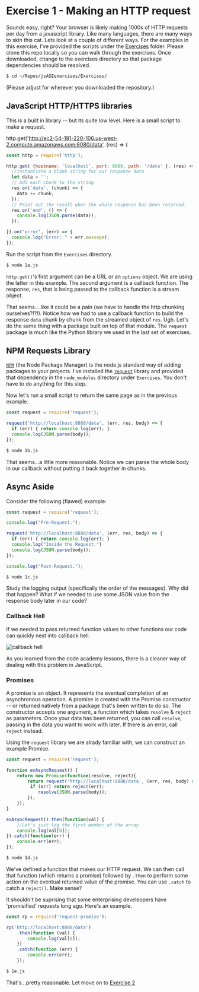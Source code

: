 # Exercise 1 - Making an HTTP request

Sounds easy, right? Your browser is likely making 1000s of HTTP requests per day from a javascript library. Like many languages, there are many ways to skin this cat. Lets look at a couple of different ways. For the examples in this exercise, I've provided the scripts under the [Exercises](https://github.com/kreynoldsf5/jsASEexercises) folder. Please clone this repo locally so you can walk through the exercises. Once downloaded, change to the exercises directory so that package dependencies should be resolved.

```bash
$ cd ~/Repos/jsASEexercises/Exercises/
```
(Please adjust for wherever you downloaded the repository.)

## JavaScript HTTP/HTTPS libraries

This is a built in library -- but its quite low level. Here is a small script to make a request. 

http.get('http://ec2-54-191-220-106.us-west-2.compute.amazonaws.com:8080/data', (res) => {

```javascript
const http = require('http');

http.get( {hostname: 'localhost', port: 8888, path: '/data' }, (res) => {
  //instantiate a blank string for our response data
  let data = '';
  // Add each chunk to the string
  res.on('data', (chunk) => {
    data += chunk;
  });
  // Print out the result when the whole response has been returned.
  res.on('end', () => {
    console.log(JSON.parse(data));
  });

}).on("error", (err) => {
  console.log("Error: " + err.message);
});
```

Run the script from the ```Exercises``` directory.
```bash
$ node 1a.js
```

``http.get()``'s first argument can be a URL or an ``options`` object. We are using the latter in this example. The second argument is a callback function. The response, ``res``, that is being passed to the callback function is a stream object.  

That seems....like it could be a pain (we have to handle the http chunking ourselves?!?!). Notice how we had to use a callback function to build the response ``data`` chunk by chunk from the streamed object of ``res``. Ugh. Let's do the same thing with a package built on top of that module. The ``request`` package is much like the Python library we used in the last set of exercises.

## NPM Requests Library

[``NPM``](https://www.npmjs.com/) (the Node Package Manager) is the node.js standard way of adding packages to your projects. I've installed the [``request``](https://www.npmjs.com/package/request) library and provided that dependency in the ``node_modules`` directory under ``Exercises``. You don't have to do anything for this step.

Now let's run a small script to return the same page as in the previous example.

```javascript
const request = require('request');

request('http://localhost:8888/data', (err, res, body) => {
  if (err) { return console.log(err); }
  console.log(JSON.parse(body));
});
```

```bash
$ node 1b.js
```

That seems...a little more reasonable. Notice we can parse the whole body in our callback without putting it back together in chunks. 

## Async Aside

Consider the following (flawed) example:

```javascript
const request = require('request');

console.log("Pre-Request.");

request('http://localhost:8888/data', (err, res, body) => {
  if (err) { return console.log(err); }
  console.log("Inside the Request.")
  console.log(JSON.parse(body));
});

console.log("Post-Request.");
```

```bash
$ node 1c.js
```

Study the logging output (specifically the order of the messages). Why did that happen? What if we needed to use some JSON value from the response body later in our code?

### Callback Hell

If we needed to pass returned function values to other functions our code can quickly nest into callback hell.

![callback hell](https://pbs.twimg.com/media/CbHuC7nWIAUOiOS.png:large)

As you learned from the code academy lessons, there is a cleaner way of dealing with this problem in JavaScript.

### Promises

A promise is an object. It represents the eventual completion of an asynchronous operation. A promise is created with the Promise constructor -- or returned natively from a package that's been written to do so. The constructor accepts one argument, a function which takes ``resolve`` & ``reject`` as parameters. Once your data has been returned, you can call ``resolve``, passing in the data you want to work with later. If there is an error, call ``reject`` instead.

Using the ``request`` library we are alrady familiar with, we can construct an example Promise.

```javascript
const request = require('request');

function exAsyncRequest() {
    return new Promise(function(resolve, reject){
        return request('http://localhost:8888/data', (err, res, body) => {
         if (err) return reject(err);
            resolve(JSON.parse(body));
        });
    });
}

exAsyncRequest().then(function(val) {
    //Let's just log the first member of the array
    console.log(val[0]);
}).catch(function(err) {
    console.err(err);
});
```

```bash
$ node 1d.js
```

We've defined a function that makes our HTTP request. We can then call that function (which returns a promise) followed by ``.then`` to perform some action on the eventual returned value of the promise. You can use ``.catch`` to catch a ``reject()``. Make sense?

It shouldn't be suprising that some enterprising develeopers have 'promisified' requests long ago. Here's an example.

```javascript
const rp = require('request-promise');

rp('http://localhost:8888/data')
    .then(function (val) {
        console.log(val[0]);
    })
    .catch(function (err) {
        console.err(err);
    });
```

```bash
$ 1e.js
```

That's...pretty reasonable. Let move on to [Exercise 2](https://github.com/kreynoldsf5/jsASEexercise/jsExercise2.md)










